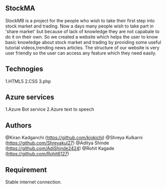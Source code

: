 ## StockMA
StockMB is a project for the people who wish to take their first step into stock market and trading. Now a days many people wish to take part in 'share market' but because of lack of knowledge they are not capabale to do it on their own. So we created a website which helps the user to know basic knowledge about stock market and trading by providing some useful tutorial videos,trending news articles. The structure of our website is very user friendly so the user can access any feature which they need easily.

## Technogies
1.HTML5
2.CSS
3.php

## Azure services
1.Azure Bot service
2.Azure text to speech

## Authors
@Kiran Kadganchi (https://github.com/kiokichi)
@Shreya Kulkarni (https://github.com/Shreyakul27)
@Aditya Shinde (https://github.com/AdiShinde2424)
@Rohit Kagade (https://github.com/Rohit6127)

## Requirement
Stable internet connection.
 
